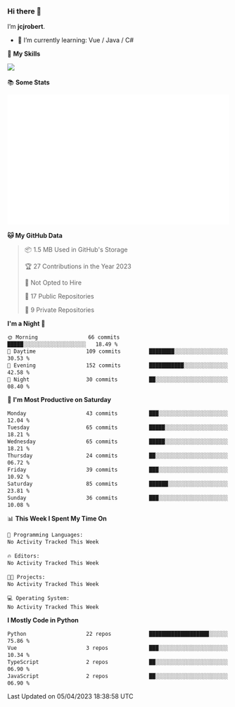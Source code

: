 ### Hi there 👋

I’m **jcjrobert**.

- 🌱 I’m currently learning: Vue / Java / C#

🌟 **My Skills**

![](https://img.shields.io/badge/-Python-3e74a2?style=flat-square&logo=Python&logoColor=fff)

📚 **Some Stats**

![](https://github.com/jcjrobert/github-stats/blob/master/generated/overview.svg)

<!--START_SECTION:waka-->
**🐱 My GitHub Data** 

> 📦 1.5 MB Used in GitHub's Storage 
 > 
> 🏆 27 Contributions in the Year 2023
 > 
> 🚫 Not Opted to Hire
 > 
> 📜 17 Public Repositories 
 > 
> 🔑 9 Private Repositories 
 > 
**I'm a Night 🦉** 

```text
🌞 Morning                66 commits          █████░░░░░░░░░░░░░░░░░░░░   18.49 % 
🌆 Daytime                109 commits         ████████░░░░░░░░░░░░░░░░░   30.53 % 
🌃 Evening                152 commits         ███████████░░░░░░░░░░░░░░   42.58 % 
🌙 Night                  30 commits          ██░░░░░░░░░░░░░░░░░░░░░░░   08.40 % 
```
📅 **I'm Most Productive on Saturday** 

```text
Monday                   43 commits          ███░░░░░░░░░░░░░░░░░░░░░░   12.04 % 
Tuesday                  65 commits          █████░░░░░░░░░░░░░░░░░░░░   18.21 % 
Wednesday                65 commits          █████░░░░░░░░░░░░░░░░░░░░   18.21 % 
Thursday                 24 commits          ██░░░░░░░░░░░░░░░░░░░░░░░   06.72 % 
Friday                   39 commits          ███░░░░░░░░░░░░░░░░░░░░░░   10.92 % 
Saturday                 85 commits          ██████░░░░░░░░░░░░░░░░░░░   23.81 % 
Sunday                   36 commits          ███░░░░░░░░░░░░░░░░░░░░░░   10.08 % 
```


📊 **This Week I Spent My Time On** 

```text
💬 Programming Languages: 
No Activity Tracked This Week

🔥 Editors: 
No Activity Tracked This Week

🐱‍💻 Projects: 
No Activity Tracked This Week

💻 Operating System: 
No Activity Tracked This Week
```

**I Mostly Code in Python** 

```text
Python                   22 repos            ███████████████████░░░░░░   75.86 % 
Vue                      3 repos             ███░░░░░░░░░░░░░░░░░░░░░░   10.34 % 
TypeScript               2 repos             ██░░░░░░░░░░░░░░░░░░░░░░░   06.90 % 
JavaScript               2 repos             ██░░░░░░░░░░░░░░░░░░░░░░░   06.90 % 
```




 Last Updated on 05/04/2023 18:38:58 UTC
<!--END_SECTION:waka-->
